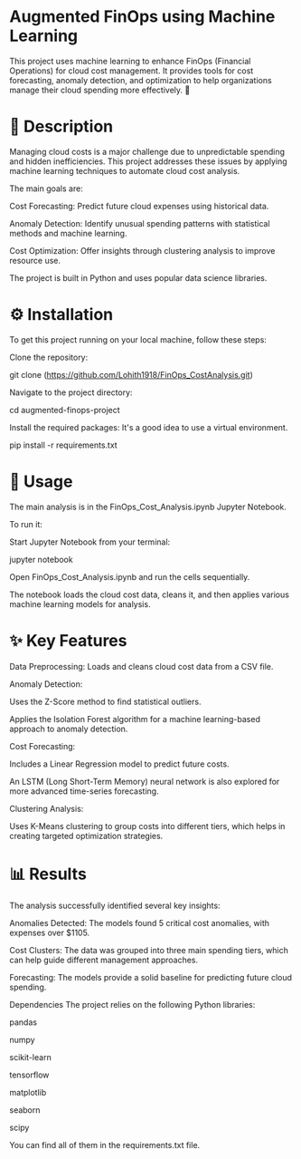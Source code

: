 # Augmented FinOps using Machine Learning
This project uses machine learning to enhance FinOps (Financial Operations) for cloud cost management. It provides tools for cost forecasting, anomaly detection, and optimization to help organizations manage their cloud spending more effectively. 🤖

# 📜 Description
Managing cloud costs is a major challenge due to unpredictable spending and hidden inefficiencies. This project addresses these issues by applying machine learning techniques to automate cloud cost analysis.

The main goals are:

Cost Forecasting: Predict future cloud expenses using historical data.

Anomaly Detection: Identify unusual spending patterns with statistical methods and machine learning.

Cost Optimization: Offer insights through clustering analysis to improve resource use.

The project is built in Python and uses popular data science libraries.

# ⚙️ Installation
To get this project running on your local machine, follow these steps:

Clone the repository:

git clone (https://github.com/Lohith1918/FinOps_CostAnalysis.git)

Navigate to the project directory:

cd augmented-finops-project

Install the required packages:
It's a good idea to use a virtual environment.

pip install -r requirements.txt

# 🚀 Usage
The main analysis is in the FinOps_Cost_Analysis.ipynb Jupyter Notebook.

To run it:

Start Jupyter Notebook from your terminal:

jupyter notebook

Open FinOps_Cost_Analysis.ipynb and run the cells sequentially.

The notebook loads the cloud cost data, cleans it, and then applies various machine learning models for analysis.

# ✨ Key Features
Data Preprocessing: Loads and cleans cloud cost data from a CSV file.

Anomaly Detection:

Uses the Z-Score method to find statistical outliers.

Applies the Isolation Forest algorithm for a machine learning-based approach to anomaly detection.

Cost Forecasting:

Includes a Linear Regression model to predict future costs.

An LSTM (Long Short-Term Memory) neural network is also explored for more advanced time-series forecasting.

Clustering Analysis:

Uses K-Means clustering to group costs into different tiers, which helps in creating targeted optimization strategies.

# 📊 Results
The analysis successfully identified several key insights:

Anomalies Detected: The models found 5 critical cost anomalies, with expenses over $1105.

Cost Clusters: The data was grouped into three main spending tiers, which can help guide different management approaches.

Forecasting: The models provide a solid baseline for predicting future cloud spending.

Dependencies
The project relies on the following Python libraries:

pandas

numpy

scikit-learn

tensorflow

matplotlib

seaborn

scipy

You can find all of them in the requirements.txt file.

